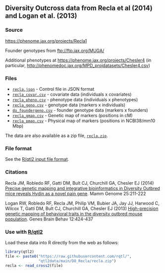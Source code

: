 ## Diversity Outcross data from Recla et al (2014) and Logan et al. (2013)

### Source

<https://phenome.jax.org/projects/Recla1>

Founder genotypes from <ftp://ftp.jax.org/MUGA/>

Additional phenotypes at
<https://phenome.jax.org/projects/Chesler4>
(in particular, <http://phenomedoc.jax.org/MPD_projdatasets/Chesler4.csv>)


### Files

- [`recla.json`](recla.json) - Control file in JSON format
- [`recla_covar.csv`](recla_covar.csv) - covariate data (individuals x
  covariates)
- [`recla_pheno.csv`](recla_pheno.csv) - phenotype data (individuals x
  phenotypes)
- [`recla_geno.csv`](recla_geno.csv) - genotype data (markers x individuals)
- [`do_foundergeno.csv`](recla_foundergeno.csv) - founder genotype data
  (markers x founders)
- [`recla_gmap.csv`](recla_gmap.csv) - Genetic map of markers (positions in
  cM)
- [`recla_pmap.csv`](recla_pmap.csv) - Physical map of markers (positions in
  NCBI38/mm10 Mbp)

The data are also available as a zip file, [`recla.zip`](recla.zip).

### File format

See the [R/qtl2 input file format](https://kbroman.org/qtl2/assets/vignettes/input_files.html).


### Citations

Recla JM, Robledo RF, Gatti DM, Bult CJ, Churchill GA, Chesler EJ (2014)
[Precise genetic mapping and integrative bioinformatics in Diversity Outbred mice reveals Hydin as a novel pain gene](https://doi.org/10.1007/s00335-014-9508-0).
Mamm Genome 25:211-222

Logan RW, Robledo RF, Recla JM, Philip VM, Bubier JA, Jay JJ, Harwood
C, Wilcox T, Gatti DM, Bult CJ, Churchill GA, Chesler EJ (2013)
[High-precision genetic mapping of behavioral traits in the diversity outbred mouse population](https://doi.org/10.1111/gbb.12029).
Genes Brain Behav 12:424-437


### Use with [R/qtl2](https://kbroman.org/qtl2)

Load these data into R directly from the web as follows:

```r
library(qtl2)
file <- paste0("https://raw.githubusercontent.com/rqtl/",
               "qtl2data/main/DO_Recla/recla.zip")
recla <- read_cross2(file)
```
